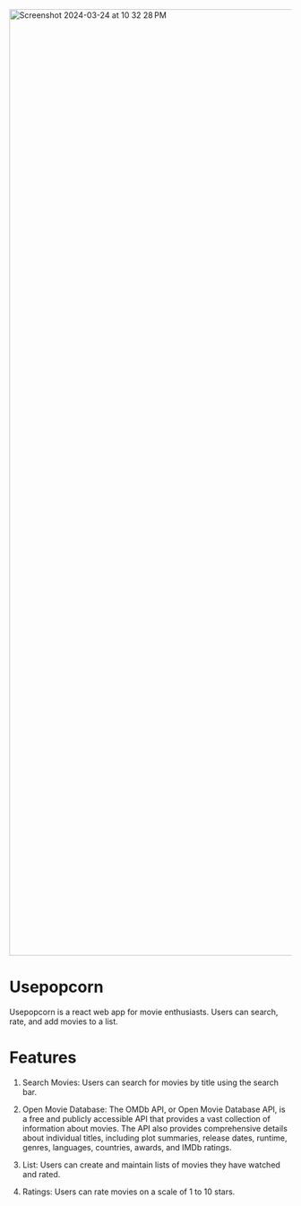 <img width="1690" alt="Screenshot 2024-03-24 at 10 32 28 PM" src="https://github.com/ianMontesclaros/usepopcorn/assets/122757362/33adec40-dc0b-444c-ba2b-bab2d130e0af">

# Usepopcorn

Usepopcorn is a react web app for movie enthusiasts. Users can search, rate, and add movies to a list.

# Features

1. Search Movies: Users can search for movies by title using the search bar.

2. Open Movie Database: The OMDb API, or Open Movie Database API, is a free and publicly accessible API that provides a vast collection of information about movies. The API also provides comprehensive details about individual titles, including plot summaries, release dates, runtime, genres, languages, countries, awards, and IMDb ratings.

3. List: Users can create and maintain lists of movies they have watched and rated.

4. Ratings: Users can rate movies on a scale of 1 to 10 stars.
